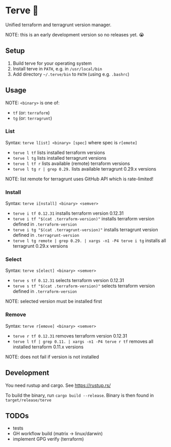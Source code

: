 # Terve 👋

Unified terraform and terragrunt version manager.

NOTE: this is an early development version so no releases yet. :sob:

## Setup

1. Build terve for your operating system
1. Install terve in `PATH`, e.g. in `/usr/local/bin`
1. Add directory `~/.terve/bin` to `PATH` (using e.g. `.bashrc`)

## Usage

NOTE: `<binary>` is one of:

- `tf` (or: `terraform`)
- `tg` (or: `terragrunt`)

### List

Syntax: `terve l[ist] <binary> [spec]` where spec is `r[emote]`

- `terve l tf` lists installed terraform versions
- `terve l tg` lists installed terragrunt versions
- `terve l tf r` lists available (remote) terraform versions
- `terve l tg r | grep 0.29.` lists available terragrunt 0.29.x versions

NOTE: list remote for terragrunt uses GitHub API which is rate-limited!

### Install

Syntax: `terve i[nstall] <binary> <semver>`

- `terve i tf 0.12.31` installs terraform version 0.12.31
- `terve i tf "$(cat .terraform-version)"` installs terraform version defined in `.terraform-version`
- `terve i tg "$(cat .terragrunt-version)"` installs terragrunt version defined in `.terragrunt-version`
- `terve l tg remote | grep 0.29. | xargs -n1 -P4 terve i tg` installs all terragrunt 0.29.x versions

### Select

Syntax: `terve s[elect] <binary> <semver>`

- `terve s tf 0.12.31` selects terraform version 0.12.31
- `terve s tf "$(cat .terraform-version)"` selects terraform version defined in `.terraform-version`

NOTE: selected version must be installed first

### Remove

Syntax: `terve r[emove] <binary> <semver>`

- `terve r tf 0.12.31` removes terraform version 0.12.31
- `terve l tf | grep 0.11. | xargs -n1 -P4 terve r tf` removes all installed terraform 0.11.x versions

NOTE: does not fail if version is not installed

## Development

You need rustup and cargo. See <https://rustup.rs/>

To build the binary, run `cargo build --release`. Binary is then found in `target/release/terve`

## TODOs

- tests
- GH workflow build (matrix -> linux/darwin)
- implement GPG verify (terraform)
